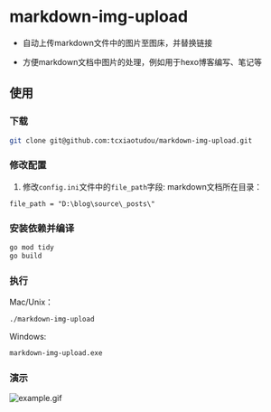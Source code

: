 # markdown-img-upload
- 自动上传markdown文件中的图片至图床，并替换链接

- 方便markdown文档中图片的处理，例如用于hexo博客编写、笔记等

## 使用
### 下载
```bash
git clone git@github.com:tcxiaotudou/markdown-img-upload.git
```
### 修改配置
1. 修改`config.ini`文件中的`file_path`字段: markdown文档所在目录：
```shell script
file_path = "D:\blog\source\_posts\"
```
### 安装依赖并编译
```bash
go mod tidy
go build
```
### 执行
Mac/Unix：
```bash
./markdown-img-upload
```
Windows:
```bash
markdown-img-upload.exe
```
### 演示
![example.gif](https://i.loli.net/2020/04/06/Id3thvYFbaWpclB.gif)
